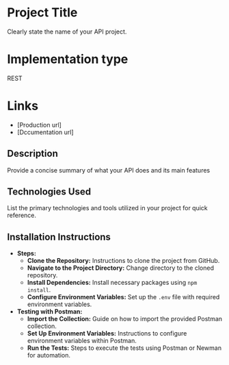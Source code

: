 # Project Title
Clearly state the name of your API project.

# Implementation type
REST

# Links 
- [Production url]
- [Dccumentation url]

## Description
Provide a concise summary of what your API does and its main features

## Technologies Used
List the primary technologies and tools utilized in your project for quick reference.

## Installation Instructions
   - **Steps:**
     - **Clone the Repository:** Instructions to clone the project from GitHub.
     - **Navigate to the Project Directory:** Change directory to the cloned repository.
     - **Install Dependencies:** Install necessary packages using `npm install`.
     - **Configure Environment Variables:** Set up the `.env` file with required environment variables.
   - **Testing with Postman:**
     - **Import the Collection:** Guide on how to import the provided Postman collection.
     - **Set Up Environment Variables:** Instructions to configure environment variables within Postman.
     - **Run the Tests:** Steps to execute the tests using Postman or Newman for automation.